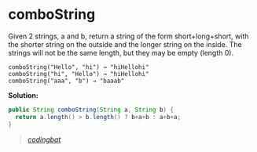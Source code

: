 # comboString

Given 2 strings, a and b, return a string of the form short+long+short, with the shorter string on the outside and the longer string on the inside. The strings will not be the same length, but they may be empty (length 0).

```
comboString("Hello", "hi") → "hiHellohi"
comboString("hi", "Hello") → "hiHellohi"
comboString("aaa", "b") → "baaab"
```

**Solution:**

```java
public String comboString(String a, String b) {
  return a.length() > b.length() ? b+a+b : a+b+a;
}
```

> _[codingbat](http://codingbat.com/prob/p168564)_